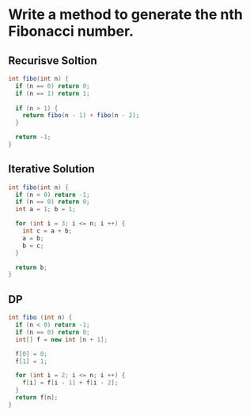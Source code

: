 # Write a method to generate the nth Fibonacci number.

## Recurisve Soltion
```java
int fibo(int n) {
  if (n == 0) return 0;
  if (n == 1) return 1;
  
  if (n > 1) {
    return fibo(n - 1) + fibo(n - 2);
  }

  return -1;
}
```

## Iterative Solution
```java
int fibo(int n) {
  if (n < 0) return -1;
  if (n == 0) return 0;
  int a = 1; b = 1;

  for (int i = 3; i <= n; i ++) {
    int c = a + b;
    a = b;
    b = c;
  }

  return b;
}
```

## DP
```java
int fibo (int n) {
  if (n < 0) return -1;
  if (n == 0) return 0;
  int[] f = new int [n + 1];

  f[0] = 0;
  f[1] = 1;

  for (int i = 2; i <= n; i ++) {
    f[i] = f[i - 1] + f[i - 2];
  }
  return f[n];
}
```
